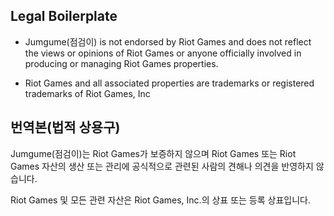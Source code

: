 ## Legal Boilerplate
- Jumgume(점검이) is not endorsed by Riot Games and does not reflect the views or opinions of Riot Games or anyone officially
involved in producing or managing Riot Games properties. 

- Riot Games and all associated properties are trademarks or registered trademarks of Riot Games, Inc

## 번역본(법적 상용구)
Jumgume(점검이)는 Riot Games가 보증하지 않으며 Riot Games 또는 Riot Games 자산의 생산 또는 관리에 
공식적으로 관련된 사람의 견해나 의견을 반영하지 않습니다.

Riot Games 및 모든 관련 자산은 Riot Games, Inc.의 상표 또는 등록 상표입니다.